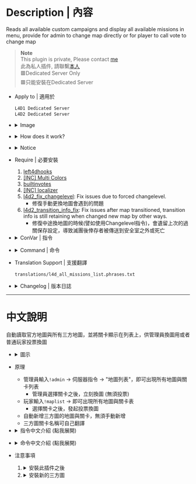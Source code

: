 # Description | 內容
Reads all available custom campaigns and display all available missions in menu, provide for admin to change map directly or for player to call vote to change map

> __Note__ <br/>
This plugin is private, Please contact [me](https://github.com/fbef0102/Game-Private_Plugin#私人插件列表-private-plugins-list)<br/>
此為私人插件, 請聯繫[本人](https://github.com/fbef0102/Game-Private_Plugin#私人插件列表-private-plugins-list)
<br/>🟥Dedicated Server Only
<br/>🟥只能安裝在Dedicated Server

* Apply to | 適用於
	```
	L4D1 Dedicated Server
	L4D2 Dedicated Server
	```

* <details><summary>Image</summary>

	* (Admin) !admin -> Server Commands -> "List of Maps"
	<br/>![l4d_all_missions_list_1](image/l4d_all_missions_list_1.jpg)
	<br/>![l4d_all_missions_list_2](image/l4d_all_missions_list_2.jpg)
	* (Player) !maplist -> call a vote to change map.
	<br/>![l4d_all_missions_list_3](image/l4d_all_missions_list_3.jpg)
</details>

* <details><summary>How does it work?</summary>

	* Admin types ```!admin``` -> Server Commands -> "List of Maps" -> choose map -> server change map immediately
	* Player types ```!maplist``` -> call a vote to change map.
	* Automatically add all official maps and custom maps to menu list, no need to add map manually.
	* You can add translation for custom maps
</details>

* <details><summary>Notice</summary>

  * It require some time to initialize map list at first time server launch. (20 - 60 sec, and < 2 sec. next times)
  * Plugin auto-generates the following files, please **DO NOT modify**
      * data/l4d_all_missions_list_coop.txt
      * data/l4d_all_missions_list_scavenge.txt
      * data/l4d_all_missions_list_survival.txt
      * data/l4d_all_missions_list_versus.txt
</details>

* Require | 必要安裝
	1. [left4dhooks](https://forums.alliedmods.net/showthread.php?t=321696)
	2. [[INC] Multi Colors](https://github.com/fbef0102/L4D1_2-Plugins/releases/tag/Multi-Colors)
	3. [builtinvotes](https://github.com/fbef0102/Game-Private_Plugin/releases/tag/builtinvotes)
	4. [[INC] localizer](https://github.com/dragokas/SM-Localizer/blob/master/localizer.inc)
	5. [l4d2_fix_changelevel](https://github.com/Target5150/MoYu_Server_Stupid_Plugins/tree/master/The%20Last%20Stand/l4d2_fix_changelevel): Fix issues due to forced changelevel.
		* 修復手動更換地圖會遇到的問題
	6. [l4d2_transition_info_fix](https://github.com/fbef0102/L4D1_2-Plugins/tree/master/l4d2_transition_info_fix): Fix issues after map transitioned, transition info is still retaining when changed new map by other ways.
		* 修復中途換地圖的時候(譬如使用Changelevel指令)，會遺留上次的過關保存設定，導致滅團後倖存者被傳送到安全室之外或死亡

* <details><summary>ConVar | 指令</summary>

	* cfg/sourcemod/l4d_all_missions_list.cfg
		```php
        // If 1, player can use comamnd !maplist and call a vote to change map.
        l4d_all_missions_list_vote_enable "1"

        // Delay to start another a vote after vote ends.
        l4d_all_missions_list_vote_delay "60"

        // Numbers of real survivor and infected player required to start a vote to change map.
        l4d_all_missions_list_vote_required "2"
		```
</details>

* <details><summary>Command | 命令</summary>
    
	* **Display mission list and vote to change map**
		```php
		sm_maplist
		```

	* **Update mission list manually (Adm required: ADMFLAG_ROOT)**
		```php
		sm_mission_list_update
		```
</details>

* Translation Support | 支援翻譯
	```
	translations/l4d_all_missions_list.phrases.txt
	```

* <details><summary>Changelog | 版本日誌</summary>

    * v1.4h (2025-3-10)
        * Fixed some maps not reading if mission file size too large

    * v1.3h (2024-12-8)
        * You can add translation for custom maps
        * Update translation

    * v1.2h (2024-10-11)
        * Fixed map menu mess up or wrong order or missing if there are multi missions or multi gamemodes in vpk file

    * v1.1h (2023-7-8)
        * Add vote system, non-admin players can use command to view mission list and call a vote to change map.

    * v1.0h (2023-7-5)
        * Support L4D1
        * Add left4dhooks
        * Remove changelevel inc

    * Original
        * [By dr_lex](https://forums.alliedmods.net/showthread.php?t=336378)
</details>

- - - -
# 中文說明
自動讀取官方地圖與所有三方地圖，並將關卡顯示在列表上，供管理員換圖用或者普通玩家投票換圖

* <details><summary>圖示</summary>

	<br/>![l4d_all_missions_list_1_zho](image/zho/l4d_all_missions_list_1.jpg)
	<br/>![l4d_all_missions_list_2_zho](image/zho/l4d_all_missions_list_2.jpg)
    <br/>![l4d_all_missions_list_3_zho](image/zho/l4d_all_missions_list_3.jpg)
</details>

* 原理
    * 管理員輸入```!admin``` -> 伺服器指令 -> "地圖列表"，即可出現所有地圖與關卡列表
      * 管理員選擇關卡之後，立刻換圖 (無須投票)
    * 玩家輸入```!maplist``` -> 即可出現所有地圖與關卡表
      * 選擇關卡之後，發起投票換圖
	* 自動新增三方圖的地圖與關卡，無須手動新增
    * 三方圖關卡名稱可自己翻譯

* <details><summary>指令中文介紹 (點我展開)</summary>

	* cfg/sourcemod/l4d_all_missions_list.cfg
		```php
        // 為1時，玩家可輸入!maplist
        l4d_all_missions_list_vote_enable "1"

        // 投票間隔冷卻時間
        l4d_all_missions_list_vote_delay "60"

        // 至少需要的真人倖存者+真人特感數量在場，才可以發起投票
        l4d_all_missions_list_vote_required "2"
		```
</details>

* <details><summary>命令中文介紹 (點我展開)</summary>
    
	* **所有地圖與關卡選單**
		```php
		sm_maplist
		```

	* **手動更新地圖與關卡列表 (權限: ADMFLAG_ROOT)**
		```php
		sm_mission_list_update
		```
</details>

* 注意事項
    1. <details><summary>安裝此插件之後</summary>

        * 第一次啟動伺服器時，插件需要花30~60秒讀取分析地圖，因此伺服器卡住是正常的現象，請等待插件跑完
        * 安裝上這個插件並啟動伺服器之後，伺服器會自動產生以下檔案
            * data/l4d_all_missions_list_coop.txt
            * data/l4d_all_missions_list_scavenge.txt
            * data/l4d_all_missions_list_survival.txt
            * data/l4d_all_missions_list_versus.txt
    </details>

    2. <details><summary>安裝新的三方圖</summary>

        * 每當安裝三方圖時，left4dead2/addons/sourcemod/data/內的文件內容會有變化，自動新增三方圖的地圖與關卡
        * 反之，每當移除三方圖時，自動移除三方圖的地圖與關卡
            * data/l4d_all_missions_list_coop.txt
            * data/l4d_all_missions_list_scavenge.txt
            * data/l4d_all_missions_list_survival.txt
            * data/l4d_all_missions_list_versus.txt
    </details>